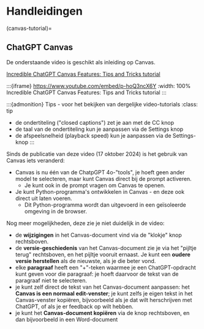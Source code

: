 # Handleidingen

(canvas-tutorial)=
## ChatGPT Canvas

De onderstaande video is geschikt als inleiding op Canvas.

[Incredible ChatGPT Canvas Features: Tips and Tricks tutorial](https://www.youtube.com/watch?v=p-hoQ3ncX6Y)

:::{iframe} https://www.youtube.com/embed/p-hoQ3ncX6Y
:width: 100%
Incredible ChatGPT Canvas Features: Tips and Tricks tutorial
:::

:::{admonition} Tips - voor het bekijken van dergelijke video-tutorials
:class: tip

- de ondertiteling ("closed captions") zet je aan met de CC knop
- de taal van de ondertiteling kun je aanpassen via de Settings knop
- de afspeelsnelheid (playback speed) kun je aanpassen via de Settings-knop
:::

Sinds de publicatie van deze video (17 oktober 2024) is het gebruik van Canvas iets veranderd:

- Canvas is nu één van de ChatpGPT 4o-"tools", je hoeft geen ander model te selecteren, maar kunt Canvas direct bij de prompt activeren.
	- Je kunt ook in de prompt vragen om Canvas te openen.
- Je kunt Python-programma's ontwikkelen in Canvas - en deze ook direct uit laten voeren.
	- Dit Python-programma wordt dan uitgevoerd in een geïsoleerde omgeving in de browser.

Nog meer mogelijkheden, deze zie je niet duidelijk in de video:

- de **wijzigingen** in het Canvas-document vind via de "klokje" knop rechtsboven.
- de **versie-geschiedenis** van het Canvas-document zie je via het "pijltje terug" rechtsboven, en het pijltje vooruit ernaast. Je kunt een **oudere versie herstellen** als de nieuwste, als je die beter vond.
- elke **paragraaf** heeft een "+"-teken waarmee je een ChatGPT-opdracht kunt geven voor die paragraaf: je hoeft daarvoor de tekst van de paragraaf niet te selecteren.
- je kunt zelf direct de tekst van het Canvas-document aanpassen: het **Canvas is een normaal edit-venster**; je kunt zelfs je eigen tekst in het Canvas-venster kopiëren, bijvoorbeeld als je dat wilt herschrijven met ChatGPT, of als je er feedback op wilt hebben.
- je kunt het **Canvas-document kopiëren** via de knop rechtsboven, en dan bijvoorbeeld in een Word-document 